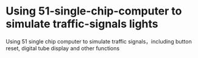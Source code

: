 # Using 51-single-chip-computer to simulate traffic-signals lights
Using 51 single chip computer to simulate traffic signals，including button reset, digital tube display and other functions
